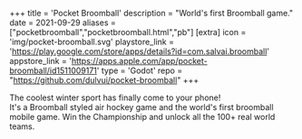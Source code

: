+++
title = 'Pocket Broomball'
description = "World's first Broomball game."
date = 2021-09-29
aliases = ["pocketbroomball","pocketbroomball.html","pb"]
[extra]
icon = 'img/pocket-broomball.svg'
playstore_link = 'https://play.google.com/store/apps/details?id=com.salvai.broomball'
appstore_link = 'https://apps.apple.com/app/pocket-broomball/id1511009171'
type = 'Godot'
repo = "https://github.com/dulvui/pocket-broomball"
+++

The coolest winter sport has finally come to your phone!  
It's a Broomball styled air hockey game and the world's first broomball mobile game. Win the Championship and
unlock all the 100+ real world teams.